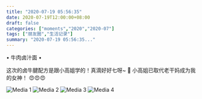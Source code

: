```yaml
---
title: "2020-07-19 05:56:35"
date: 2020-07-19T12:00:00+08:00
draft: false
categories: ["moments","2020","2020-07"]
tags: ["朋友圈","生活记录"]
summary: "2020-07-19 05:56:35..."
---
```


• 牛肉卤汁面 •

这次的卤牛腱配方是跟小高姐学的！真滴好好七呀~ 🤩 小高姐已取代老干妈成为我的女神！ 😍😍😍

![Media 1](/Moments/photos/2020-07-19/202007190556350.jpg)
![Media 2](/Moments/photos/2020-07-19/202007190556351.jpg)
![Media 3](/Moments/photos/2020-07-19/202007190556352.jpg)
![Media 4](/Moments/photos/2020-07-19/202007190556353.jpg)

